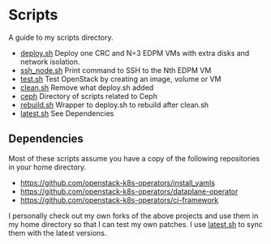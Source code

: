 # Scripts

A guide to my scripts directory.

- [deploy.sh](deploy.sh) Deploy one CRC and N=3 EDPM
  VMs with extra disks and network isolation.
- [ssh_node.sh](ssh_node.sh) Print command to SSH to the Nth EDPM VM
- [test.sh](test.sh) Test OpenStack by creating an image,
  volume or VM
- [clean.sh](clean.sh) Remove what deploy.sh added
- [ceph](ceph) Directory of scripts related to Ceph
- [rebuild.sh](rebuild.sh) Wrapper to deploy.sh to rebuild after clean.sh
- [latest.sh](latest.sh) See Dependencies

## Dependencies

Most of these scripts assume you have a copy of the following
repositories in your home directory.

- https://github.com/openstack-k8s-operators/install_yamls
- https://github.com/openstack-k8s-operators/dataplane-operator
- https://github.com/openstack-k8s-operators/ci-framework

I personally check out my own forks of the above projects and use them
in my home directory so that I can test my own patches. I use 
[latest.sh](latest.sh) to sync them with the latest versions.
